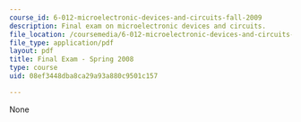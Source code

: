 ```yaml
---
course_id: 6-012-microelectronic-devices-and-circuits-fall-2009
description: Final exam on microelectronic devices and circuits.
file_location: /coursemedia/6-012-microelectronic-devices-and-circuits-fall-2009/08ef3448dba8ca29a93a880c9501c157_MIT6_012F09_final_s08.pdf
file_type: application/pdf
layout: pdf
title: Final Exam - Spring 2008
type: course
uid: 08ef3448dba8ca29a93a880c9501c157

---
```

None